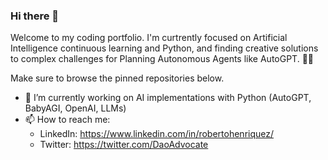 ### Hi there 👋
Welcome to my coding portfolio. I'm curtrently focused on Artificial Intelligence continuous learning and Python, and finding creative solutions to complex challenges for Planning Autonomous Agents like AutoGPT. 🧪🤖

Make sure to browse the pinned repositories below.

- 🔭 I’m currently working on AI implementations with Python (AutoGPT, BabyAGI, OpenAI, LLMs)
- 📫 How to reach me: 
  -  LinkedIn: https://www.linkedin.com/in/robertohenriquez/
  -  Twitter: https://twitter.com/DaoAdvocate
